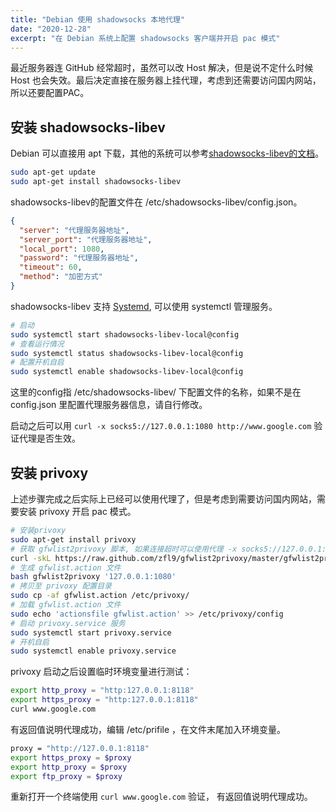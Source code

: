 ```yaml
---
title: "Debian 使用 shadowsocks 本地代理"
date: "2020-12-28"
excerpt: "在 Debian 系统上配置 shadowsocks 客户端并开启 pac 模式"
---
```


最近服务器连 GitHub 经常超时，虽然可以改 Host 解决，但是说不定什么时候 Host 也会失效。最后决定直接在服务器上挂代理，考虑到还需要访问国内网站，所以还要配置PAC。

## 安装 shadowsocks-libev

Debian 可以直接用 apt 下载，其他的系统可以参考[shadowsocks-libev的文档](https://github.com/shadowsocks/shadowsocks-libev#installation)。

```bash
sudo apt-get update 
sudo apt-get install shadowsocks-libev
```

shadowsocks-libev的配置文件在 /etc/shadowsocks-libev/config.json。

```json
{
  "server": "代理服务器地址",
  "server_port": "代理服务器地址",
  "local_port": 1080,
  "password": "代理服务器地址",
  "timeout": 60,
  "method": "加密方式"
}
```

shadowsocks-libev 支持 [Systemd](https://zh.wikipedia.org/zh-hans/Systemd), 可以使用 systemctl 管理服务。

```bash
# 启动
sudo systemctl start shadowsocks-libev-local@config
# 查看运行情况
sudo systemctl status shadowsocks-libev-local@config
# 配置开机自启
sudo systemctl enable shadowsocks-libev-local@config
```

这里的config指 /etc/shadowsocks-libev/ 下配置文件的名称，如果不是在 config.json 里配置代理服务器信息，请自行修改。

启动之后可以用 `curl -x socks5://127.0.0.1:1080 http://www.google.com` 验证代理是否生效。

## 安装 privoxy

上述步骤完成之后实际上已经可以使用代理了，但是考虑到需要访问国内网站，需要安装 privoxy 开启 pac 模式。

```bash
# 安装privoxy
sudo apt-get install privoxy
# 获取 gfwlist2privoxy 脚本, 如果连接超时可以使用代理 -x socks5://127.0.0.1:1080
curl -skL https://raw.github.com/zfl9/gfwlist2privoxy/master/gfwlist2privoxy -o gfwlist2privoxy
# 生成 gfwlist.action 文件
bash gfwlist2privoxy '127.0.0.1:1080'
# 拷贝至 privoxy 配置目录
sudo cp -af gfwlist.action /etc/privoxy/
# 加载 gfwlist.action 文件
sudo echo 'actionsfile gfwlist.action' >> /etc/privoxy/config
# 启动 privoxy.service 服务
sudo systemctl start privoxy.service
# 开机自启
sudo systemctl enable privoxy.service
```

privoxy 启动之后设置临时环境变量进行测试：

```bash
export http_proxy = "http:127.0.0.1:8118"
export https_proxy = "http:127.0.0.1:8118"
curl www.google.com
```

有返回值说明代理成功，编辑 /etc/prifile ，在文件末尾加入环境变量。

```bash
proxy = "http://127.0.0.1:8118"
export https_proxy = $proxy
export http_proxy = $proxy
export ftp_proxy = $proxy
```

重新打开一个终端使用 `curl www.google.com` 验证， 有返回值说明代理成功。